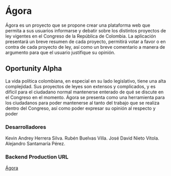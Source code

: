 # Ágora

Ágora es un proyecto que se propone crear una plataforma web que permita a sus usuarios informarse y debatir sobre los distintos proyectos de ley vigentes en el Congreso de la República de Colombia. La aplicación presentará un breve resumen de cada proyecto, permitirá votar a favor o en contra de cada proyecto de ley, así como un breve comentario a manera de argumento para que el usuario justifique su opinión.

## Oportunity Alpha

La vida política colombiana, en especial en su lado legislativo, tiene una alta complejidad. Sus proyectos de leyes son extensos y complicados, y es difícil para el ciudadano normal mantenerse enterado de qué se discute en el Congreso en el momento. Ágora se presenta como una herramienta para los ciudadanos para poder mantenerse al tanto del trabajo que se realiza dentro del Congreso, así como poder expresar su opinión al respecto y poder 

### Desarrolladores

Kevin Andrey Herrera Silva.
Rubén Buelvas Villa.
José David Nieto Vitola.
Alejandro Santamaría Pérez.

### Backend Production URL

[Ágora](agora-se2.herokuapp.com)